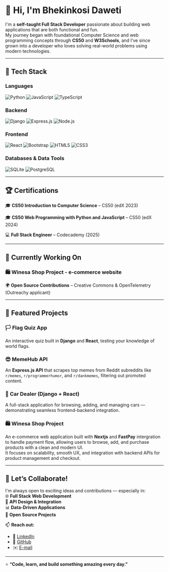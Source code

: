 # 👋 Hi, I'm Bhekinkosi Daweti  

I'm a **self-taught Full Stack Developer** passionate about building web applications that are both functional and fun.  
My journey began with foundational Computer Science and web programming concepts through **CS50** and **W3Schools**, and I’ve since grown into a developer who loves solving real-world problems using modern technologies.

---

## 🔧 Tech Stack  

### **Languages**
![Python](https://img.shields.io/badge/Python-3776AB?style=for-the-badge&logo=python&logoColor=white)
![JavaScript](https://img.shields.io/badge/JavaScript-F7DF1E?style=for-the-badge&logo=javascript&logoColor=black)
![TypeScript](https://img.shields.io/badge/TypeScript-3178C6?style=for-the-badge&logo=typescript&logoColor=white)

### **Backend**
![Django](https://img.shields.io/badge/Django-092E20?style=for-the-badge&logo=django&logoColor=white)
![Express.js](https://img.shields.io/badge/Express.js-000000?style=for-the-badge&logo=express&logoColor=white)
![Node.js](https://img.shields.io/badge/Node.js-43853D?style=for-the-badge&logo=node.js&logoColor=white)

### **Frontend**
![React](https://img.shields.io/badge/React-20232A?style=for-the-badge&logo=react&logoColor=61DAFB)
![Bootstrap](https://img.shields.io/badge/Bootstrap-7952B3?style=for-the-badge&logo=bootstrap&logoColor=white)
![HTML5](https://img.shields.io/badge/HTML5-E34F26?style=for-the-badge&logo=html5&logoColor=white)
![CSS3](https://img.shields.io/badge/CSS3-1572B6?style=for-the-badge&logo=css3&logoColor=white)

### **Databases & Data Tools**
![SQLite](https://img.shields.io/badge/SQLite-003B57?style=for-the-badge&logo=sqlite&logoColor=white)
![PostgreSQL](https://img.shields.io/badge/PostgreSQL-316192?style=for-the-badge&logo=postgresql&logoColor=white)

---

## 🏆 Certifications  
🎓 **CS50 Introduction to Computer Science** – CS50 (edX 2023) 

🎓 **CS50 Web Programming with Python and JavaScript** – CS50 (edX 2024) 

💻 **Full Stack Engineer** – Codecademy (2025) 

---

## 🚧 Currently Working On  

 ### 🛍️ **Winesa Shop Project** - e-commerce website
🌍 **Open Source Contributions** – Creative Commons & OpenTelemetry (Outreachy applicant)  

---

## 🎯 Featured Projects  

### 🏳️ **Flag Quiz App**  
An interactive quiz built in **Django** and **React**, testing your knowledge of world flags.  

### 😎 **MemeHub API**  
An **Express.js API** that scrapes top memes from Reddit subreddits like `r/memes`, `r/programmerhumor`, and `r/dankmemes`, filtering out promoted content.  

### 🚗 **Car Dealer (Django + React)**  
A full-stack application for browsing, adding, and managing cars — demonstrating seamless frontend-backend integration.  

### 🛍️ **Winesa Shop Project**  
An e-commerce web application built with **Nextjs** and **FastPay** intergration to handle payment flow, allowing users to browse, add, and purchase products with a clean and modern UI.  
It focuses on scalability, smooth UX, and integration with backend APIs for product management and checkout.  


---

## 🤝 Let’s Collaborate!  
I'm always open to exciting ideas and contributions — especially in:  
🌐 **Full Stack Web Development**  
💬 **API Design & Integration**  
📊 **Data-Driven Applications**  
🚀 **Open Source Projects**

📫 **Reach out:**  
- 💼 [LinkedIn](https://www.linkedin.com/in/bhekinkosi-daweti)  
- 🐙 [GitHub](https://github.com/bhekidaweti)  
- ✉️ [E-mail](bheki.daweti@gmail.com)

---

⭐ **“Code, learn, and build something amazing every day.”**
